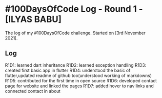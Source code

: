 # #100DaysOfCode Log - Round 1 - [ILYAS BABU]

The log of my #100DaysOfCode challenge. Started on [3rd November 2021].

## Log

R1D1: learned dart inheritance
R1D2: learned exception handling
R1D3: created first basic app in flutter
R1D4: understood the basic of flutter,updated readme of github too(understood working of markdowns)
R1D5: contributed for the first time in open source
R1D6: developed contact page for website and linked the pages
R1D7: added hover to nav links and connected contact in about

